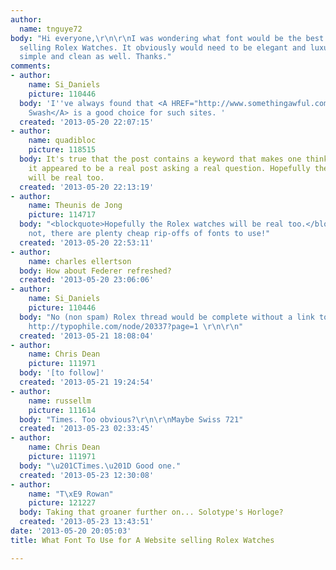 ```yaml
---
author:
  name: tnguye72
body: "Hi everyone,\r\n\r\nI was wondering what font would be the best for a site
  selling Rolex Watches. It obviously would need to be elegant and luxurious, but
  simple and clean as well. Thanks."
comments:
- author:
    name: Si_Daniels
    picture: 110446
  body: 'I''ve always found that <A HREF="http://www.somethingawful.com/fakesa/fontsite/">Spammagnet
    Swash</A> is a good choice for such sites. '
  created: '2013-05-20 22:07:15'
- author:
    name: quadibloc
    picture: 118515
  body: It's true that the post contains a keyword that makes one think of spam, but
    it appeared to be a real post asking a real question. Hopefully the Rolex watches
    will be real too.
  created: '2013-05-20 22:13:19'
- author:
    name: Theunis de Jong
    picture: 114717
  body: "<blockquote>Hopefully the Rolex watches will be real too.</blockquote>\r\n\r\nIf
    not, there are plenty cheap rip-offs of fonts to use!"
  created: '2013-05-20 22:53:11'
- author:
    name: charles ellertson
  body: How about Federer refreshed?
  created: '2013-05-20 23:06:06'
- author:
    name: Si_Daniels
    picture: 110446
  body: "No (non spam) Rolex thread would be complete without a link to this thread...
    http://typophile.com/node/20337?page=1 \r\n\r\n"
  created: '2013-05-21 18:08:04'
- author:
    name: Chris Dean
    picture: 111971
  body: '[to follow]'
  created: '2013-05-21 19:24:54'
- author:
    name: russellm
    picture: 111614
  body: "Times. Too obvious?\r\n\r\nMaybe Swiss 721"
  created: '2013-05-23 02:33:45'
- author:
    name: Chris Dean
    picture: 111971
  body: "\u201CTimes.\u201D Good one."
  created: '2013-05-23 12:30:08'
- author:
    name: "T\xE9 Rowan"
    picture: 121227
  body: Taking that groaner further on... Solotype's Horloge?
  created: '2013-05-23 13:43:51'
date: '2013-05-20 20:05:03'
title: What Font To Use for A Website selling Rolex Watches

---
```

